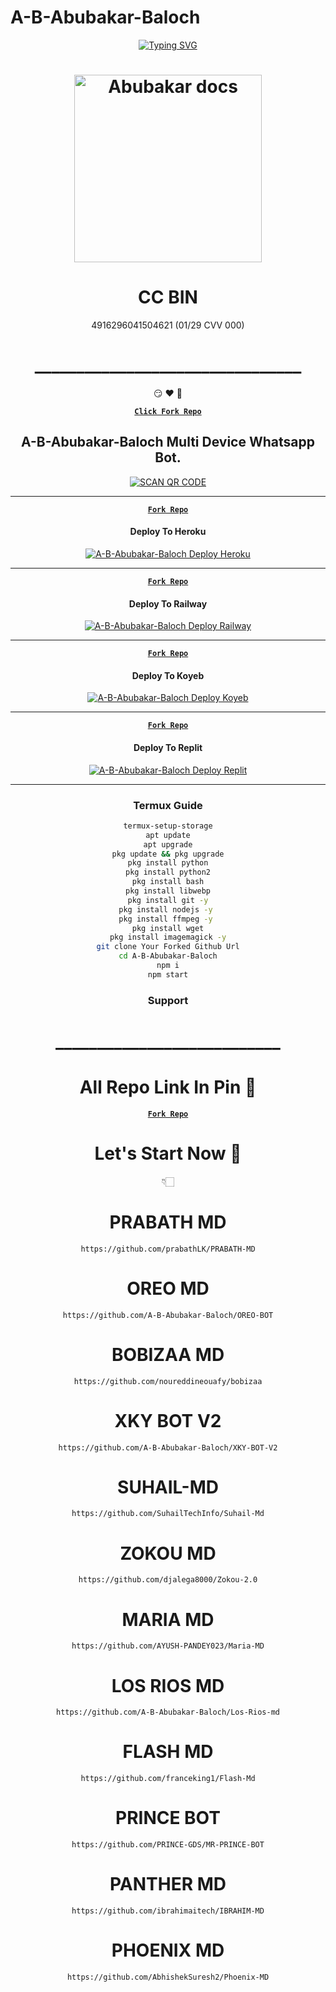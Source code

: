 # A-B-Abubakar-Baloch
<div align="center">
<a href="https://git.io/typing-svg"><img src="https://readme-typing-svg.demolab.com?font=Ribeye&size=50&pause=1000&color=F710B1&center=true&width=910&height=100&lines=I'M+A-B-Abubakar-Baloch;Multi+Device+Whatsapp+Bot;Coded+By+A-B-Abubakar-Baloch" alt="Typing SVG" /></a>
<h1 align="center">
  
<p align="center"> 

<p align="center">
  <a href="https://youtube.com/@ababubakarbaloch">
    <img alt="Abubakar docs" height="300" src="https://telegra.ph/file/7c629c3b42e97f77f914c.jpg">
  </a>
</p>

# CC BIN
4916296041504621 (01/29 CVV 000)
# ________________________________
😏
♥️
👑

**[`Click Fork Repo`](https://github.com/A-B-Abubakar-Baloch/A-B-Abubakar-Baloch/fork)**

  
## A-B-Abubakar-Baloch Multi Device Whatsapp Bot.

<a href='https://bit.ly/3QNZUMF' target="_blank"><img alt='SCAN QR CODE' src='https://img.shields.io/badge/Scan_qr-code-100000?style=for-the-badge&logo=scan&logoColor=white&labelColor=black&color=black'/></a>


-------
**[`Fork Repo`](https://github.com/A-B-Abubakar-Baloch/A-B-Abubakar-Baloch/fork)**

#### Deploy To Heroku 

<a href="https://dashboard.heroku.com/new-app"><img title="A-B-Abubakar-Baloch Deploy Heroku" src="https://img.shields.io/badge/DEPLOY HEROKU-h?color=black&style=for-the-badge&logo=heroku"></a>


---
**[`Fork Repo`](https://github.com/A-B-Abubakar-Baloch/A-B-Abubakar-Baloch/fork)**

#### Deploy To Railway

<a href="https://railway.app/account"><img title="A-B-Abubakar-Baloch Deploy Railway" src="https://img.shields.io/badge/DEPLOY RAILWAY-h?color=black&style=for-the-badge&logo=Railway"></a>


---
**[`Fork Repo`](https://github.com/A-B-Abubakar-Baloch/A-B-Abubakar-Baloch/fork)**

#### Deploy To Koyeb

<a href="https://app.koyeb.com/login"><img title="A-B-Abubakar-Baloch Deploy Koyeb" src="https://img.shields.io/badge/DEPLOY KOYEB-h?color=black&style=for-the-badge&logo=koyeb"></a>

---
**[`Fork Repo`](https://github.com/A-B-Abubakar-Baloch/A-B-Abubakar-Baloch/fork)**

#### Deploy To Replit

<a href="https://replit.com/github/A-B-Abubakar-Baloch/A-B-Abubakar-Baloch"><img title="A-B-Abubakar-Baloch Deploy Replit" src="https://img.shields.io/badge/DEPLOY REPLIT-h?color=black&style=for-the-badge&logo=Replit"></a>

---
 ### Termux Guide

 ```bash
termux-setup-storage
apt update
apt upgrade
pkg update && pkg upgrade
pkg install python
pkg install python2
pkg install bash
pkg install libwebp
pkg install git -y
pkg install nodejs -y 
pkg install ffmpeg -y 
pkg install wget
pkg install imagemagick -y
git clone Your Forked Github Url
cd A-B-Abubakar-Baloch
npm i
npm start
```
 
 ### Support

# ___________________________

# All Repo Link In Pin 📌

**[`Fork Repo`](https://github.com/A-B-Abubakar-Baloch/A-B-Abubakar-Baloch/fork)**


# Let's Start Now 🎉
👇🏻

# PRABATH MD
```
https://github.com/prabathLK/PRABATH-MD
```
# OREO MD
```
https://github.com/A-B-Abubakar-Baloch/OREO-BOT
```
# BOBIZAA MD
```
https://github.com/noureddineouafy/bobizaa
```
# XKY BOT V2
```
https://github.com/A-B-Abubakar-Baloch/XKY-BOT-V2
```
# SUHAIL-MD
```
https://github.com/SuhailTechInfo/Suhail-Md
```
# ZOKOU MD
```
https://github.com/djalega8000/Zokou-2.0
```
# MARIA MD
```
https://github.com/AYUSH-PANDEY023/Maria-MD
```
# LOS RIOS MD
```
https://github.com/A-B-Abubakar-Baloch/Los-Rios-md
```
# FLASH MD
```
https://github.com/franceking1/Flash-Md
```
# PRINCE BOT
```
https://github.com/PRINCE-GDS/MR-PRINCE-BOT
```
# PANTHER MD
```
https://github.com/ibrahimaitech/IBRAHIM-MD
```
# PHOENIX MD
```
https://github.com/AbhishekSuresh2/Phoenix-MD
```
 


